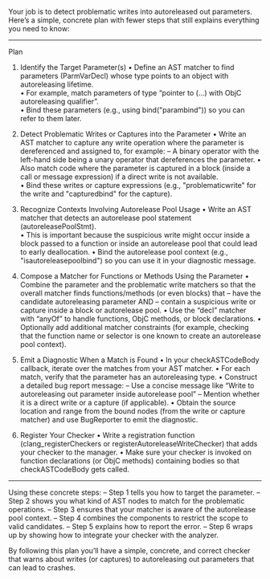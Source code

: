 Your job is to detect problematic writes into autoreleased out parameters. Here’s a simple, concrete plan with fewer steps that still explains everything you need to know:

-----------------------------------------------------------
Plan

1. Identify the Target Parameter(s)
   • Define an AST matcher to find parameters (ParmVarDecl) whose type points to an object with autoreleasing lifetime.  
   • For example, match parameters of type “pointer to (...) with ObjC autoreleasing qualifier”.  
   • Bind these parameters (e.g., using bind("parambind")) so you can refer to them later.

2. Detect Problematic Writes or Captures into the Parameter
   • Write an AST matcher to capture any write operation where the parameter is dereferenced and assigned to, for example:
         – A binary operator with the left-hand side being a unary operator that dereferences the parameter.
   • Also match code where the parameter is captured in a block (inside a call or message expression) if a direct write is not available.  
   • Bind these writes or capture expressions (e.g., "problematicwrite" for the write and "capturedbind" for the capture).

3. Recognize Contexts Involving Autorelease Pool Usage
   • Write an AST matcher that detects an autorelease pool statement (autoreleasePoolStmt).  
   • This is important because the suspicious write might occur inside a block passed to a function or inside an autorelease pool that could lead to early deallocation.
   • Bind the autorelease pool context (e.g., "isautoreleasepoolbind") so you can use it in your diagnostic message.

4. Compose a Matcher for Functions or Methods Using the Parameter
   • Combine the parameter and the problematic write matchers so that the overall matcher finds functions/methods (or even blocks) that 
     – have the candidate autoreleasing parameter AND 
     – contain a suspicious write or capture inside a block or autorelease pool.
   • Use the “decl” matcher with “anyOf” to handle functions, ObjC methods, or block declarations.
   • Optionally add additional matcher constraints (for example, checking that the function name or selector is one known to create an autorelease pool context).

5. Emit a Diagnostic When a Match is Found
   • In your checkASTCodeBody callback, iterate over the matches from your AST matcher.
   • For each match, verify that the parameter has an autoreleasing type.
   • Construct a detailed bug report message:
         – Use a concise message like “Write to autoreleasing out parameter inside autorelease pool” 
         – Mention whether it is a direct write or a capture (if applicable).
   • Obtain the source location and range from the bound nodes (from the write or capture matcher) and use BugReporter to emit the diagnostic.

6. Register Your Checker
   • Write a registration function (clang_registerCheckers or registerAutoreleaseWriteChecker) that adds your checker to the manager.
   • Make sure your checker is invoked on function declarations (or ObjC methods) containing bodies so that checkASTCodeBody gets called.

-----------------------------------------------------------
Using these concrete steps:
– Step 1 tells you how to target the parameter.
– Step 2 shows you what kind of AST nodes to match for the problematic operations.
– Step 3 ensures that your matcher is aware of the autorelease pool context.
– Step 4 combines the components to restrict the scope to valid candidates.
– Step 5 explains how to report the error.
– Step 6 wraps up by showing how to integrate your checker with the analyzer.

By following this plan you’ll have a simple, concrete, and correct checker that warns about writes (or captures) to autoreleasing out parameters that can lead to crashes.